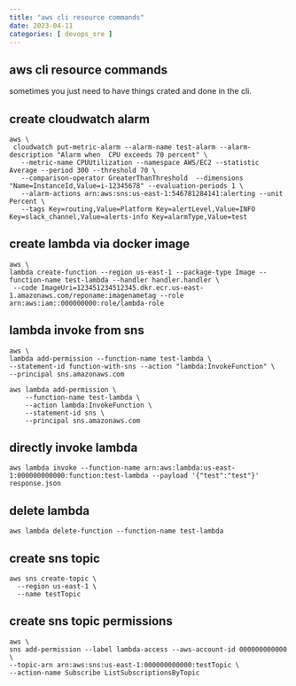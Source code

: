```yaml
---
title: "aws cli resource commands"
date: 2023-04-11
categories: [ devops_sre ]
---
```

## aws cli resource commands  
sometimes you just need to have things crated and done in the cli.

## create cloudwatch alarm  
```
aws \
 cloudwatch put-metric-alarm --alarm-name test-alarm --alarm-description "Alarm when  CPU exceeds 70 percent" \
   --metric-name CPUUtilization --namespace AWS/EC2 --statistic Average --period 300 --threshold 70 \
   --comparison-operator GreaterThanThreshold  --dimensions "Name=InstanceId,Value=i-12345678" --evaluation-periods 1 \
   --alarm-actions arn:aws:sns:us-east-1:546781284141:alerting --unit Percent \
   --tags Key=routing,Value=Platform Key=alertLevel,Value=INFO Key=slack_channel,Value=alerts-info Key=alarmType,Value=test
```

## create lambda via docker image  
```
aws \
lambda create-function --region us-east-1 --package-type Image --function-name test-lambda --handler handler.handler \
 --code ImageUri=123451234512345.dkr.ecr.us-east-1.amazonaws.com/reponame:imagenametag --role arn:aws:iam::000000000:role/lambda-role
```

## lambda invoke from sns
```
aws \
lambda add-permission --function-name test-lambda \
--statement-id function-with-sns --action "lambda:InvokeFunction" \
--principal sns.amazonaws.com 
```
```
aws lambda add-permission \
    --function-name test-lambda \
    --action lambda:InvokeFunction \
    --statement-id sns \
    --principal sns.amazonaws.com
```
## directly invoke lambda
```
aws lambda invoke --function-name arn:aws:lambda:us-east-1:000000000000:function:test-lambda --payload '{"test":"test"}' response.json
```

## delete lambda
```
aws lambda delete-function --function-name test-lambda
```

## create sns topic  
``` 
aws sns create-topic \
  --region us-east-1 \
  --name testTopic 

```

## create sns topic permissions 
```
aws \
sns add-permission --label lambda-access --aws-account-id 000000000000 \
--topic-arn arn:aws:sns:us-east-1:000000000000:testTopic \
--action-name Subscribe ListSubscriptionsByTopic
```
